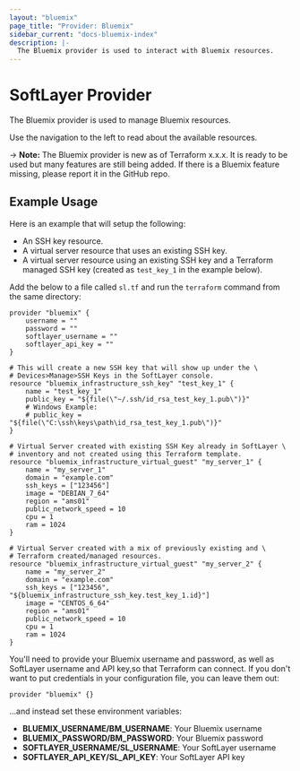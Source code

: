 ```yaml
---
layout: "bluemix"
page_title: "Provider: Bluemix"
sidebar_current: "docs-bluemix-index"
description: |-
  The Bluemix provider is used to interact with Bluemix resources.
---
```


# SoftLayer Provider

The Bluemix provider is used to manage Bluemix resources.

Use the navigation to the left to read about the available resources.

-> **Note:** The Bluemix provider is new as of Terraform x.x.x.
It is ready to be used but many features are still being added. If there
is a Bluemix feature missing, please report it in the GitHub repo.

## Example Usage

Here is an example that will setup the following:

+ An SSH key resource.
+ A virtual server resource that uses an existing SSH key.
+ A virtual server resource using an existing SSH key and a Terraform managed SSH key (created as `test_key_1` in the example below).

Add the below to a file called `sl.tf` and run the `terraform` command from the same directory:

```hcl
provider "bluemix" {
    username = ""
    password = ""
    softlayer_username = ""
    softlayer_api_key = ""
}

# This will create a new SSH key that will show up under the \
# Devices>Manage>SSH Keys in the SoftLayer console.
resource "bluemix_infrastructure_ssh_key" "test_key_1" {
    name = "test_key_1"
    public_key = "${file(\"~/.ssh/id_rsa_test_key_1.pub\")}"
    # Windows Example:
    # public_key = "${file(\"C:\ssh\keys\path\id_rsa_test_key_1.pub\")}"
}

# Virtual Server created with existing SSH Key already in SoftLayer \
# inventory and not created using this Terraform template.
resource "bluemix_infrastructure_virtual_guest" "my_server_1" {
    name = "my_server_1"
    domain = "example.com"
    ssh_keys = ["123456"]
    image = "DEBIAN_7_64"
    region = "ams01"
    public_network_speed = 10
    cpu = 1
    ram = 1024
}

# Virtual Server created with a mix of previously existing and \
# Terraform created/managed resources.
resource "bluemix_infrastructure_virtual_guest" "my_server_2" {
    name = "my_server_2"
    domain = "example.com"
    ssh_keys = ["123456", "${bluemix_infrastructure_ssh_key.test_key_1.id}"]
    image = "CENTOS_6_64"
    region = "ams01"
    public_network_speed = 10
    cpu = 1
    ram = 1024
}
```

You'll need to provide your Bluemix username and password,
as well as SoftLayer username and API key,so that Terraform can connect. 
If you don't want to put credentials in your configuration file, you can leave them
out:

```
provider "bluemix" {}
```

...and instead set these environment variables:

- **BLUEMIX_USERNAME/BM_USERNAME**: Your Bluemix username
- **BLUEMIX_PASSWORD/BM_PASSWORD**: Your Bluemix password
- **SOFTLAYER_USERNAME/SL_USERNAME**: Your SoftLayer username
- **SOFTLAYER_API_KEY/SL_API_KEY**: Your SoftLayer API key
